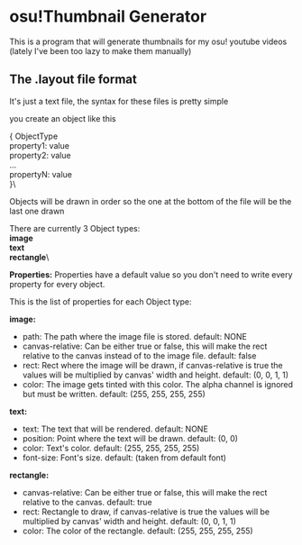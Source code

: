 # osu!Thumbnail Generator

This is a program that will generate thumbnails for my osu! youtube videos (lately I've been too lazy to make them manually)


## The .layout file format
It's just a text file, the syntax for these files is pretty simple
 
you create an object like this

{ ObjectType\
  property1: value\
  property2: value\
  ...\
  propertyN: value\
}\

Objects will be drawn in order so the one at the bottom of the file will be the last one drawn

There are currently 3 Object types:\
**image**\
**text**\
**rectangle**\



**Properties:**
Properties have a default value so you don't need to write every property for every object.

This is the list of properties for each Object type:

**image:**
  - path: The path where the image file is stored. 
    default: NONE
  - canvas-relative: Can be either true or false, this will make the rect relative to the canvas instead of to the image file.
    default: false
  - rect: Rect where the image will be drawn, if canvas-relative is true the values will be multiplied by canvas' width and height.
    default: (0, 0, 1, 1)
  - color: The image gets tinted with this color. The alpha channel is ignored but must be written.
    default: (255, 255, 255, 255)
    
**text:**
  - text: The text that will be rendered.
    default: NONE
  - position: Point where the text will be drawn.
    default: (0, 0)
  - color: Text's color.
    default: (255, 255, 255, 255)
  - font-size: Font's size.
    default: (taken from default font)
    
**rectangle:**
  - canvas-relative: Can be either true or false, this will make the rect relative to the canvas.
    default: true
  - rect: Rectangle to draw, if canvas-relative is true the values will be multiplied by canvas' width and height.
    default: (0, 0, 1, 1)
  - color: The color of the rectangle.
    default: (255, 255, 255, 255)
    

   

